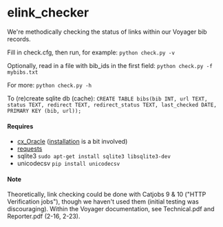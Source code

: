 # elink_checker

We're methodically checking the status of links within our Voyager bib records.

Fill in check.cfg, then run, for example:
 `python check.py -v`
 
Optionally, read in a file with bib_ids in the first field:
 `python check.py -f mybibs.txt`
 
For more: `python check.py -h`

To (re)create sqlite db (cache): `CREATE TABLE bibs(bib INT, url TEXT, status TEXT, redirect TEXT, redirect_status TEXT, last_checked DATE, PRIMARY KEY (bib, url));`


#### Requires
* [cx_Oracle](http://cx-oracle.sourceforge.net/) ([installation](https://gist.github.com/kimus/10012910) is a bit involved)
* [requests](http://docs.python-requests.org/en/latest/user/install/)
* sqlite3 `sudo apt-get install sqlite3 libsqlite3-dev`
* unicodecsv `pip install unicodecsv`

#### Note
Theoretically, link checking could be done with Catjobs 9 & 10 ("HTTP Verification jobs"), though we haven't used them (initial testing was discouraging). Within the Voyager documentation, see Technical.pdf and Reporter.pdf (2-16, 2-23).

